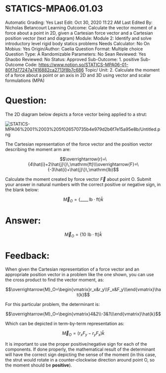 # STATICS-MPA06.01.03

Automatic Grading: Yes
Last Edit: Oct 30, 2020 11:22 AM
Last Edited By: Nicholas Betancourt
Learning Outcome: Calculate the vector moment of a force about a point in 2D, given a Cartesian force vector and a Cartesian position vector (text and diagram)
Module: Module 2: Identify and solve introductory level rigid body statics problems
Needs Calculator: No
On Mobius: Yes
Origin/Author: Caelia
Question Format: Multiple choice
Question Type: A
Randomizable Parameters: No
Sean Reviewed: Yes
Shaobo Reviewed: No
Status: Approved
Sub-Outcome: 1. positive
Sub-Outcome Code: https://www.notion.so/STATICS-MPA06-01-80f7d77247a7416882ca2713f8b7c686
Topic/ Unit: 2. Calculate the moment of a force about a point or an axis in 2D and 3D using vector and scalar formulations (MPA)

# Question:

The 2D diagram below depicts a force vector being applied to a strut:

![STATICS-MPA06%2001%2003%205f026570735b4e979d2b6f7e15a95e8b/Untitled.png](STATICS-MPA06%2001%2003%205f026570735b4e979d2b6f7e15a95e8b/Untitled.png)

The Cartesian representation of the force vector and the position vector describing the moment arm are:

$$\overrightarrow{r}=\{4\hat{i}+2\hat{j}\}\,\mathrm{ft}\\\overrightarrow{F}=\{-3\hat{i}+\hat{j}\}\,\mathrm{lb}$$

Calculate the moment created by force vector $\overrightarrow{F}$ about point O.  Submit your answer in natural numbers with the correct positive or negative sign, in the blank below:

$$\overrightarrow{M}_O = \{\_\_\_\_\,\mathrm{lb \cdot ft}\}\hat{k}$$

# Answer:

$$\overrightarrow{M}_O = \{10\,\,\mathrm{lb \cdot ft}\}\hat{k}$$

# Feedback:

When given the Cartesian representation of a force vector and an appropriate position vector in a problem like the one shown, you can use the cross product to find the vector moment, as:

$$\overrightarrow{M}_O=\begin{vmatrix}r_x&r_y\\F_x&F_y\\\end{vmatrix}\hat{k}$$

For this particular problem, the determinant is:

$$\overrightarrow{M}_O=\begin{vmatrix}4&2\\-3&1\\\end{vmatrix}\hat{k}$$

Which can be depicted in term-by-term representation as:

$$\overrightarrow{M}_O=(r_xF_y-r_yF_x)\hat{k}$$

It is important to use the proper positive/negative sign for each of the components. If done properly, the mathematical result of the determinant will have the correct sign depicting the sense of the moment (in this case, the strut would rotate in a counter-clockwise direction around point O, so the moment should be **positive**).